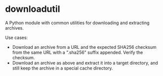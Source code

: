 # downloadutil
A Python module with common utilities for downloading and extracting archives.

Use cases:
- Download an archive from a URL and the expected SHA256 checksum from the same URL with a ".sha256"
  suffix appended. Verify the checksum.
- Download an archive as above and extract it into a target directory, and still keep the archive in
  a special cache directory.
